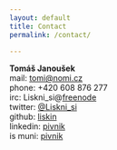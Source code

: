 ```yaml
---
layout: default
title: Contact
permalink: /contact/

---
```


**Tomáš Janoušek**  
mail: tomi@nomi.cz  
phone: +420 608 876 277  
irc: Liskni\_si@[freenode](https://freenode.net/)  
twitter: [@Liskni\_si](https://twitter.com/Liskni_si)  
github: [liskin](https://github.com/liskin)  
linkedin: [pivnik](https://www.linkedin.com/in/pivnik)  
is muni: [pivnik](https://is.muni.cz/lide/?lang=en;uco=207561)
